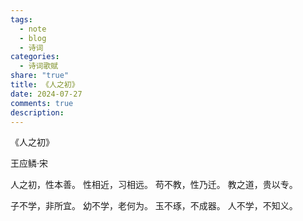 ```yaml
---
tags:
  - note
  - blog
  - 诗词
categories:
  - 诗词歌赋
share: "true"
title: 《人之初》
date: 2024-07-27
comments: true
description: 
---
```


《人之初》

王应鳞·宋

人之初，性本善。
性相近，习相远。
苟不教，性乃迁。
教之道，贵以专。

子不学，非所宜。
幼不学，老何为。
玉不琢，不成器。
人不学，不知义。
